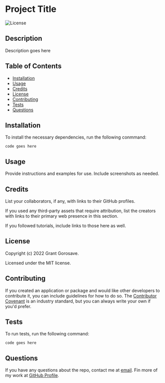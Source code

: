 # Project Title
![License](https://img.shields.io/badge/License-MIT-blue)

## Description

Description goes here

## Table of Contents 

- [Installation](#installation)
- [Usage](#usage)
- [Credits](#credits)
- [License](#license)
- [Contributing](#contributing)
- [Tests](#tests)
- [Questions](#questions)



## Installation

To install the necessary dependencies, run the following conmmand:

```
code goes here
```

## Usage

Provide instructions and examples for use. Include screenshots as needed.


## Credits

List your collaborators, if any, with links to their GitHub profiles.

If you used any third-party assets that require attribution, list the creators with links to their primary web presence in this section.

If you followed tutorials, include links to those here as well.

## License

Copyright (c) 2022 Grant Gorosave.

Licensed under the MIT license.

## Contributing

If you created an application or package and would like other developers to contribute it, you can include guidelines for how to do so. The [Contributor Covenant](https://www.contributor-covenant.org/) is an industry standard, but you can always write your own if you'd prefer.

## Tests

To run tests, run the following command:

```
code goes here
```

## Questions

If you have any questions about the repo, contact me at 	[email](mailto:email@email.com). Fin more of my work at 	[GitHub Profile](https://www.example.com).

